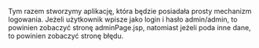 Tym razem stworzymy aplikację, która będzie posiadała prosty mechanizm logowania. Jeżeli użytkownik wpisze jako login i
hasło admin/admin, to powinien zobaczyć stronę adminPage.jsp, natomiast jeżeli poda inne dane, to powinien zobaczyć
stronę błędu.